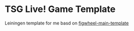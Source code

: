 # TSG Live! Game Template

Leiningen template for me basd on [figwheel-main-template](https://github.com/bhauman/figwheel-main-template)
